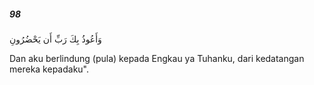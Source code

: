 ##### 98

<span class="ayah">وَأَعُوذُ بِكَ رَبِّ أَن يَحْضُرُونِ</span>

<span class="ayah_translation">Dan aku berlindung (pula) kepada Engkau ya Tuhanku, dari kedatangan mereka kepadaku".</span>
